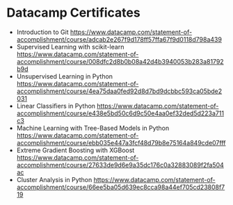 # Datacamp Certificates

- Introduction to Git https://www.datacamp.com/statement-of-accomplishment/course/adcab2e267f9d178ff57ffa67f9d0118d798a439
- Supervised Learning with scikit-learn https://www.datacamp.com/statement-of-accomplishment/course/008dfc2d8b0b08a42d4b3940053b283a81792b9d
- Unsupervised Learning in Python https://www.datacamp.com/statement-of-accomplishment/course/4ea75daa0fed92d8d7bd9dcbbc593ca05bde2031
- Linear Classifiers in Python https://www.datacamp.com/statement-of-accomplishment/course/e438e5bd50c6d9c50e4aa0ef32ded5d223a711c3
- Machine Learning with Tree-Based Models in Python https://www.datacamp.com/statement-of-accomplishment/course/ebb035e447a3fcf48d79b8e75164a849cde07fff
- Extreme Gradient Boosting with XGBoost https://www.datacamp.com/statement-of-accomplishment/course/27633de9d6e9a35dc176c0a32883089f2fa504ac
- Cluster Analysis in Python https://www.datacamp.com/statement-of-accomplishment/course/66ee5ba05d639ec8cca98a44ef705cd23808f719